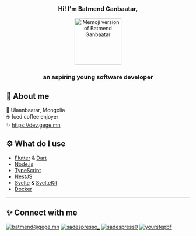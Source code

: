 <div style="text-align:center;">
<h3 align="center">Hi! I'm Batmend Ganbaatar,</h3>
<p align="center"><img src="https://user-images.githubusercontent.com/51638223/226281237-a1e71cc4-a117-4cfe-8a05-4b8436ffed02.PNG" alt="Memoji version of Batmend Ganbaatar" width="128" height="128"></p>
<h3 align="center">an aspiring young software developer</h3>
</div>
  
## 🧑 About me

📍 Ulaanbaatar, Mongolia <br />
☕ Iced coffee enjoyer <br />
✨ <https://dev.gege.mn>

## ⚙️ What do I use

* [Flutter](https://flutter.dev/) & [Dart](https://dart.dev/)
* [Node.js](https://nodejs.org)
* [TypeScript](https://www.typescriptlang.org/)
* [NestJS](https://nestjs.com/)
* [Svelte](https://svelte.dev/) & [SvelteKit](https://kit.svelte.dev/)
* [Docker](https://www.docker.com/)

<!-- ## 💼 My projects

### Gegee Guitar

A free guitar tab platform where anyone can use & upload tabs. Available on Web, Android, and iOS. See it 

### moment_dart

[moment.js](https://momentjs.com/) inspired DateTime manipulation/display library. See it on [pub.dev](https://pub.dev/packages/moment_dart) -->


<hr>

## ✨ Connect with me

[![batmend@gege.mn](https://img.shields.io/badge/batmend%40gege.mn-8500a6?style=for-the-badge&logo=maildotru&logoColor=f5f6fa)](mailto:batmend@gege.mn) [![sadespresso_](https://img.shields.io/badge/sadespresso__-1d9bf0?style=for-the-badge&logo=twitter&logoColor=f5f6fa)](https://twitter.com/sadespresso_) [![sadespress0](https://img.shields.io/badge/sadespress0-2374E1?style=for-the-badge&logo=facebook&logoColor=f5f6fa)](https://www.facebook.com/sadespress0/) [![yourstepbf](https://img.shields.io/badge/yourstepbf-E1306C?style=for-the-badge&logo=instagram&logoColor=f5f6fa)](https://www.instagram.com/yourstepbf)

